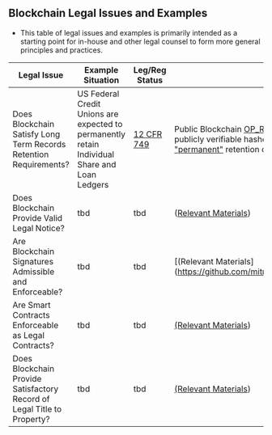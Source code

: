 ## Blockchain Legal Issues and Examples

* This table of legal issues and examples is primarily intended as a starting point for in-house and other legal counsel to form more general principles and practices.

Legal Issue |  Example Situation  |  Leg/Reg Status  | Comments, if any  
-|-|-|-
Does Blockchain Satisfy Long Term Records Retention Requirements? | US Federal Credit Unions are expected to permanently retain Individual Share and Loan Ledgers | [12 CFR 749](https://www.ecfr.gov/cgi-bin/text-idx?SID=6762593933cc723eab43cd5567470b75&mc=true&node=se12.7.749_10&rgn=div8) | Public Blockchain [OP_RETURN](https://github.com/mitmedialab/BlockchainBriefingBook/blob/master/IssuesAndExamples/OP_RETURN-BitcoinWiki.pdf) can ensure [evidentiary proof](https://github.com/mitmedialab/BlockchainBriefingBook/blob/master/IssuesAndExamples/OP_RETURN-for-Evidentiary-Records.md) by maintaining long term publicly verifiable hashes of records, addressing a key and costly aspect of ["permanent"](https://github.com/mitmedialab/BlockchainBriefingBook/blob/master/IssuesAndExamples/PermanentRecord.md) retention of [regulated records](https://github.com/mitmedialab/BlockchainBriefingBook/blob/master/IssuesAndExamples/NCUA-RecordsRetentionPost.md) expectations |
Does Blockchain Provide Valid Legal Notice? | tbd | tbd | ([Relevant Materials](https://github.com/mitmedialab/BlockchainBriefingBook/tree/master/LegalNotice)) |
Are Blockchain Signatures Admissible and Enforceable? | tbd | tbd |  [(Relevant Materials](https://github.com/mitmedialab/BlockchainBriefingBook/tree/master/LegalSignatures() |
Are Smart Contracts Enforceable as Legal Contracts? | tbd | tbd |  [(Relevant Materials](https://github.com/mitmedialab/BlockchainBriefingBook/tree/master/LegalContracts)) |
Does Blockchain Provide Satisfactory Record of Legal Title to Property? | tbd | tbd |  [(Relevant Materials](https://github.com/mitmedialab/BlockchainBriefingBook/tree/master/LegalTitle)) |
